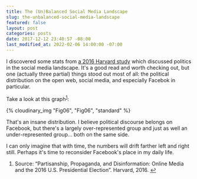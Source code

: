 ```yaml
---
title: The (Un)Balanced Social Media Landscape
slug: the-unbalanced-social-media-landscape
featured: false
layout: post
categories: posts
date: 2017-12-12 23:40:57 -08:00
last_modified_at: 2022-02-06 14:00:00 -07:00
---
```


I discovered some stats from [a 2016 Harvard study](https://cyber.harvard.edu/publications/2017/08/mediacloud) which discussed politics in the social media landscape. It's a good read and worth checking out, but one (actually three partial) things stood out most of all: the political distribution on the open web, social media, and especially Facebok in particular.

Take a look at this graph<sup><a href="#fn-1">1</a></sup>:

{% cloudinary_img "Fig06", "Fig06", "standard" %}

That's an insane distribution. I believe political discourse belongs on Facebook, but there's a largely over-represented group and just as well an under-represented group… both on the same side.

I can only imagine that with time, the numbers will drift farther left and right still. Perhaps it's time to reconsider Facebook's place in my daily life.

1. Source: “Partisanship, Propaganda, and Disinformation: Online Media and the 2016 U.S. Presidential Election”. Harvard, 2016. [↩](#fnref-1)
